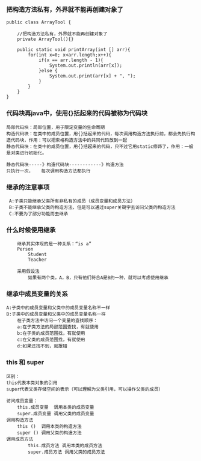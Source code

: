 ### 把构造方法私有，外界就不能再创建对象了
    public class ArrayTool {
    
        //把构造方法私有，外界就不能再创建对象了
        private ArrayTool(){}
    
        public static void printArray(int [] arr){
            for(int x=0; x<arr.length;x++){
                if(x == arr.length - 1){
                    System.out.println(arr[x]);
                }else {
                    System.out.print(arr[x] + ", ");
                }
            }
        }
    }
    
### 代码块再java中，使用{}括起来的代码被称为代码块
    局部代码块：局部位置，用于限定变量的生命周期
    构造代码块：在类中的成员位置，用{}括起来的代码，每次调用构造方法执行前，都会先执行构造代码块，作用：可以把索格构造方法中的共同代码放到一起
    静态代码块：在类中的成员位置，用{}括起来的代码，只不过它用static修饰了，作用：一般是对类进行初始化。
    
    静态代码块-----》构造代码块------------》构造方法
    只执行一次，   每次调用构造方法都执行
    
### 继承的注意事项
    
     A:子类只能继承父类所有非私有的成员（成员变量和成员方法）
     B:子类不能继承父类的构造方法，但是可以通过super关键字去访问父类的构造方法
     C:不要为了部分功能而去继承
     
### 什么时候使用继承
        继承其实体现的是一种关系：“is a”
        Person
            Student
            Teacher
            
        采用假设法
            如果有两个类，A，B，只有他们符合A是B的一种，就可以考虑使用继承
        
            
### 继承中成员变量的关系
    A:子类中的成员变量和父类中的成员变量名称不一样
    B:子类中的成员变量和父类中的成员变量名称一样
        在子类方法中访问一个变量的查找顺序：
        a:在子类方法的局部范围查找，有就使用 
        b:在子类的成员范围找，有就使用
        c:在父类的成员范围找，有就使用
        d:如果还找不到，就报错
        
### this 和 super
    区别：
    this代表本类对象的引用
    super代表父类存储空间的表示（可以理解为父类引用，可以操作父类的成员）
    
    访问成员变量：
        this.成员变量  调用本类的成员变量
        super.成员变量 调用父类的成员变量
    调用构造方法
        this ()  调用本类的构造方法
        super () 调用父类的构造方法
    调用成员方法
            this.成员方法 调用本类的成员方法
            super.成员方法 调用父类的成员方法
        